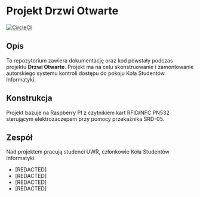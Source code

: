 # Projekt Drzwi Otwarte

[![CircleCI](https://circleci.com/gh/ksiuwr/projekt_drzwi_otwarte.svg?style=shield)](https://circleci.com/gh/ksiuwr/projekt_drzwi_otwarte)

## Opis

To repozytorium zawiera dokumentację oraz kod powstały podczas projektu **Drzwi Otwarte**. Projekt ma na celu skonstruowanie i zamontowanie autorskiego systemu kontroli dostępu do pokoju Koła Studentów Informatyki. 

## Konstrukcja

Projekt bazuje na Raspberry PI z czytnikiem kart RFID/NFC PN532 sterującym elektrozaczepem przy pomocy przekaźnika SRD-05.

## Zespół

Nad projektem pracują studenci UWR, członkowie Koła Studentów Informatyki.

* [REDACTED]
* [REDACTED]
* [REDACTED]
* [REDACTED]
